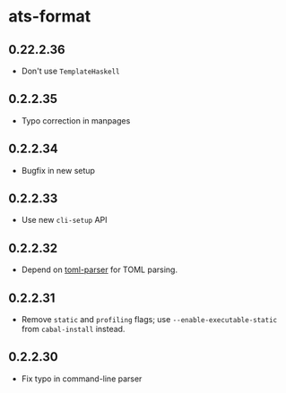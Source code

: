 # ats-format

## 0.22.2.36

  * Don't use `TemplateHaskell`

## 0.2.2.35

  * Typo correction in manpages

## 0.2.2.34

  * Bugfix in new setup

## 0.2.2.33

  * Use new `cli-setup` API

## 0.2.2.32

  * Depend on [toml-parser](http://hackage.haskell.org/package/toml-parser) for
    TOML parsing.

## 0.2.2.31

  * Remove `static` and `profiling` flags; use `--enable-executable-static` from
    `cabal-install` instead.

## 0.2.2.30

  * Fix typo in command-line parser
